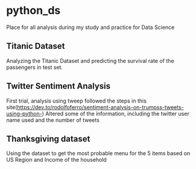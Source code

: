 # python_ds
Place for all analysis during my study and practice for Data Science

## Titanic Dataset
Analyzing the Titanic Dataset and predicting the survival rate of the passengers in test set.

## Twitter Sentiment Analysis
First trial, analysis using tweep followed the steps in this site(https://dev.to/rodolfoferro/sentiment-analysis-on-trumpss-tweets-using-python-)
Altered some of the information, including the twitter user name used and the number of tweets

## Thanksgiving dataset
Using the dataset to get the most probable menu for the 5 items based on US Region and Income of the household
